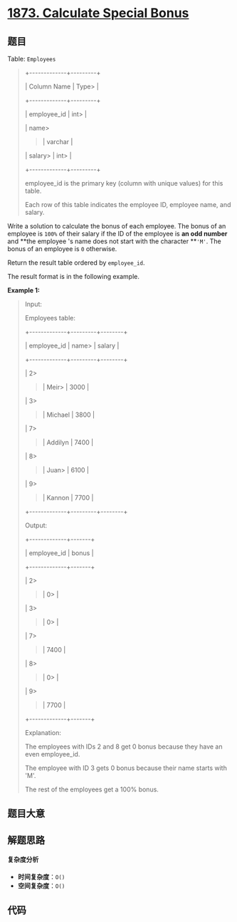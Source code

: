 # [1873. Calculate Special Bonus](https://leetcode.com/problems/calculate-special-bonus/)

## 题目

Table: `Employees`

> +-------------+---------+
>
> | Column Name | Type>
> |
>
> +-------------+---------+
>
> | employee_id | int>
> |
>
> | name>
>
> > | varchar |
>
> | salary>
> | int>
> |
>
> +-------------+---------+
>
> employee_id is the primary key (column with unique values) for this table.
>
> Each row of this table indicates the employee ID, employee name, and salary.

Write a solution to calculate the bonus of each employee. The bonus of an
employee is `100%` of their salary if the ID of the employee is **an odd
number** and **the employee 's name does not start with the character **`'M'`.
The bonus of an employee is `0` otherwise.

Return the result table ordered by `employee_id`.

The result format is in the following example.

**Example 1:**

> Input:
>
> Employees table:
>
> +-------------+---------+--------+
>
> | employee_id | name>
> | salary |
>
> +-------------+---------+--------+
>
> | 2>
>
> > | Meir>
> > | 3000 |
>
> | 3>
>
> > | Michael | 3800 |
>
> | 7>
>
> > | Addilyn | 7400 |
>
> | 8>
>
> > | Juan>
> > | 6100 |
>
> | 9>
>
> > | Kannon | 7700 |
>
> +-------------+---------+--------+
>
> Output:
>
> +-------------+-------+
>
> | employee_id | bonus |
>
> +-------------+-------+
>
> | 2>
>
> > | 0>
> > |
>
> | 3>
>
> > | 0>
> > |
>
> | 7>
>
> > | 7400 |
>
> | 8>
>
> > | 0>
> > |
>
> | 9>
>
> > | 7700 |
>
> +-------------+-------+
>
> Explanation:
>
> The employees with IDs 2 and 8 get 0 bonus because they have an even employee_id.
>
> The employee with ID 3 gets 0 bonus because their name starts with 'M'.
>
> The rest of the employees get a 100% bonus.

## 题目大意

## 解题思路

#### 复杂度分析

- **时间复杂度**：`O()`
- **空间复杂度**：`O()`

## 代码

```javascript

```
